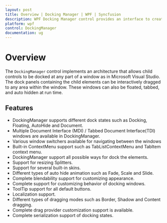 ```yaml
---
layout: post
title: Overview | Docking Manager | WPF | Syncfusion
description: WPF Docking Manager control provides an interface to create Visual Studio-like dock windows and provides floating panels, autohide, and tabbed documents.
platform: wpf
control: DockingManager
documentation: ug
---
```


# Overview

The `DockingManager` control implements an architecture that allows child controls to be docked at any part of a window as in Microsoft Visual Studio. The dock panels containing the child elements can be interactively dragged to any area within the window. These windows can also be floated, tabbed, and auto hidden at run time.

## Features

* DockingManager supports different dock states such as Docking, Floating, AutoHide and Document.
* Multiple Document Interface (MDI) / Tabbed Document Interface(TDI) windows are available in DockingManager.
* Various window switchers available for navigating between the windows 
* Built-in ContextMenu support such as TabListContextMenu and TabItem context menu. 
* DockingManager support all possible ways for dock the elements.
* Support for resizing Splitters.
* Support for several built-in skins.
* Different types of auto hide animation such as Fade, Scale and Slide.
* Complete blendability support for customizing appearance.
* Complete support for customizing behavior of docking windows.
* ToolTip support for all default buttons.
* Localization support.
* Different types of dragging modes such as Border, Shadow and Content dragging.
* Complete drag provider customization support is available.
* Complete serialization support of docking states.